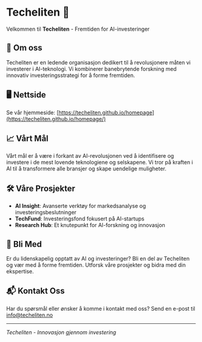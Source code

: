# Techeliten 🚀

Velkommen til **Techeliten** - Fremtiden for AI-investeringer

## 🌟 Om oss
Techeliten er en ledende organisasjon dedikert til å revolusjonere måten vi investerer i AI-teknologi. Vi kombinerer banebrytende forskning med innovativ investeringsstrategi for å forme fremtiden.

## 🖥️ Nettside
Se vår hjemmeside: [https://techeliten.github.io/homepage](https://techeliten.github.io/homepage/)

## 📈 Vårt Mål
Vårt mål er å være i forkant av AI-revolusjonen ved å identifisere og investere i de mest lovende teknologiene og selskapene. Vi tror på kraften i AI til å transformere alle bransjer og skape uendelige muligheter.

## 🛠️ Våre Prosjekter
- **AI Insight**: Avanserte verktøy for markedsanalyse og investeringsbeslutninger
- **TechFund**: Investeringsfond fokusert på AI-startups
- **Research Hub**: Et knutepunkt for AI-forskning og innovasjon

## 👥 Bli Med
Er du lidenskapelig opptatt av AI og investeringer? Bli en del av Techeliten og vær med å forme fremtiden. Utforsk våre prosjekter og bidra med din ekspertise.

## 📬 Kontakt Oss
Har du spørsmål eller ønsker å komme i kontakt med oss? Send en e-post til [info@techeliten.no](mailto:info@techeliten.no)

---

*Techeliten - Innovasjon gjennom investering*
